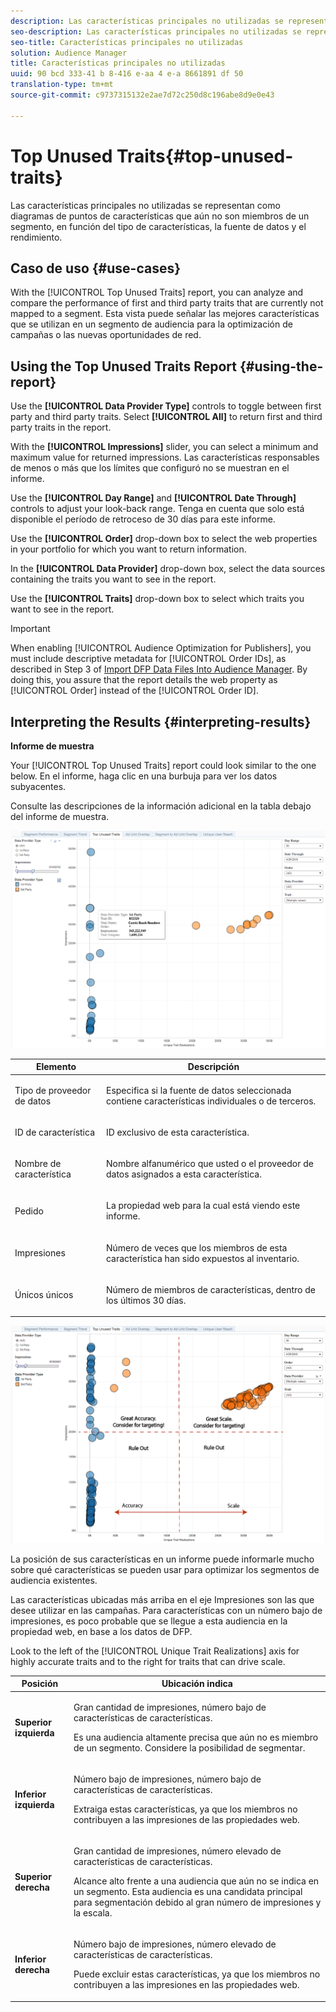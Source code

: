 ```yaml
---
description: Las características principales no utilizadas se representan como diagramas de puntos de características que aún no son miembros de un segmento, en función del tipo de características, la fuente de datos y el rendimiento.
seo-description: Las características principales no utilizadas se representan como diagramas de puntos de características que aún no son miembros de un segmento, en función del tipo de características, la fuente de datos y el rendimiento.
seo-title: Características principales no utilizadas
solution: Audience Manager
title: Características principales no utilizadas
uuid: 90 bcd 333-41 b 8-416 e-aa 4 e-a 8661891 df 50
translation-type: tm+mt
source-git-commit: c9737315132e2ae7d72c250d8c196abe8d9e0e43

---
```



# Top Unused Traits{#top-unused-traits}

Las características principales no utilizadas se representan como diagramas de puntos de características que aún no son miembros de un segmento, en función del tipo de características, la fuente de datos y el rendimiento.

## Caso de uso {#use-cases}

With the [!UICONTROL Top Unused Traits] report, you can analyze and compare the performance of first and third party traits that are currently not mapped to a segment. Esta vista puede señalar las mejores características que se utilizan en un segmento de audiencia para la optimización de campañas o las nuevas oportunidades de red.

## Using the Top Unused Traits Report {#using-the-report}

Use the **[!UICONTROL Data Provider Type]** controls to toggle between first party and third party traits. Select **[!UICONTROL All]** to return first and third party traits in the report.

With the **[!UICONTROL Impressions]** slider, you can select a minimum and maximum value for returned impressions. Las características responsables de menos o más que los límites que configuró no se muestran en el informe.

Use the **[!UICONTROL Day Range]** and **[!UICONTROL Date Through]** controls to adjust your look-back range. Tenga en cuenta que solo está disponible el período de retroceso de 30 días para este informe.

Use the **[!UICONTROL Order]** drop-down box to select the web properties in your portfolio for which you want to return information.

In the **[!UICONTROL Data Provider]** drop-down box, select the data sources containing the traits you want to see in the report.

Use the **[!UICONTROL Traits]** drop-down box to select which traits you want to see in the report.

>[!IMPORTANT]
>
>When enabling [!UICONTROL Audience Optimization for Publishers], you must include descriptive metadata for [!UICONTROL Order IDs], as described in Step 3 of [Import DFP Data Files Into Audience Manager](../../../reporting/audience-optimization-reports/aor-publishers/import-dfp.md). By doing this, you assure that the report details the web property as [!UICONTROL Order] instead of the [!UICONTROL Order ID].

## Interpreting the Results {#interpreting-results}

**Informe de muestra**

Your [!UICONTROL Top Unused Traits] report could look similar to the one below. En el informe, haga clic en una burbuja para ver los datos subyacentes.

Consulte las descripciones de la información adicional en la tabla debajo del informe de muestra.

![](assets/publisher_unused_traits.png)

<table id="table_AFE2540583C34835B04584693ADFD26A"> 
 <thead> 
  <tr> 
   <th colname="col1" class="entry"> Elemento </th> 
   <th colname="col2" class="entry"> Descripción </th> 
  </tr>
 </thead>
 <tbody> 
  <tr> 
   <td colname="col1"> <p><span class="wintitle"> Tipo de proveedor de datos</span> </p> </td> 
   <td colname="col2"> <p>Especifica si la fuente de datos seleccionada contiene características individuales o de terceros. </p> </td> 
  </tr> 
  <tr> 
   <td colname="col1"> <p><span class="wintitle"> ID de característica</span> </p> </td> 
   <td colname="col2"> <p>ID exclusivo de esta característica. </p> </td> 
  </tr> 
  <tr> 
   <td colname="col1"> <p><span class="wintitle"> Nombre de característica</span> </p> </td> 
   <td colname="col2"> <p>Nombre alfanumérico que usted o el proveedor de datos asignados a esta característica. </p> </td> 
  </tr> 
  <tr> 
   <td colname="col1"> <p><span class="wintitle"> Pedido</span> </p> </td> 
   <td colname="col2"> <p>La propiedad web para la cual está viendo este informe. </p> </td> 
  </tr> 
  <tr> 
   <td colname="col1"> <p><span class="wintitle"> Impresiones</span> </p> </td> 
   <td colname="col2"> <p>Número de veces que los miembros de esta característica han sido expuestos al inventario. </p> </td> 
  </tr> 
  <tr> 
   <td colname="col1"> <p><span class="wintitle"> Únicos únicos</span> </p> </td> 
   <td colname="col2"> <p>Número de miembros de características, dentro de los últimos 30 días. </p> </td> 
  </tr> 
 </tbody> 
</table>

![](assets/publisher_unused_traits_final.png)

La posición de sus características en un informe puede informarle mucho sobre qué características se pueden usar para optimizar los segmentos de audiencia existentes.

Las características ubicadas más arriba en el eje Impresiones son las que desee utilizar en las campañas. Para características con un número bajo de impresiones, es poco probable que se llegue a esta audiencia en la propiedad web, en base a los datos de DFP.

Look to the left of the [!UICONTROL Unique Trait Realizations] axis for highly accurate traits and to the right for traits that can drive scale.

<table id="table_A29253B30DFA4CD7B3B7C320DE0BDEA4"> 
 <thead> 
  <tr> 
   <th colname="col1" class="entry"> Posición </th> 
   <th colname="col2" class="entry"> Ubicación indica </th> 
  </tr> 
 </thead>
 <tbody> 
  <tr> 
   <td colname="col1"> <p> <b>Superior izquierda</b> </p> </td> 
   <td colname="col2"> <p>Gran cantidad de impresiones, número bajo de características de características. </p> <p>Es una audiencia altamente precisa que aún no es miembro de un segmento. Considere la posibilidad de segmentar. </p> </td> 
  </tr> 
  <tr> 
   <td colname="col1"> <p> <b>Inferior izquierda</b> </p> </td> 
   <td colname="col2"> <p>Número bajo de impresiones, número bajo de características de características. </p> <p> Extraiga estas características, ya que los miembros no contribuyen a las impresiones de las propiedades web. </p> </td> 
  </tr> 
  <tr> 
   <td colname="col1"> <p> <b>Superior derecha</b> </p> </td> 
   <td colname="col2"> <p>Gran cantidad de impresiones, número elevado de características de características. </p> <p>Alcance alto frente a una audiencia que aún no se indica en un segmento. Esta audiencia es una candidata principal para segmentación debido al gran número de impresiones y la escala. </p> </td> 
  </tr> 
  <tr> 
   <td colname="col1"> <p> <b>Inferior derecha</b> </p> </td> 
   <td colname="col2"> <p>Número bajo de impresiones, número elevado de características de características. </p> <p> Puede excluir estas características, ya que los miembros no contribuyen a las impresiones en las propiedades web. </p> </td> 
  </tr> 
 </tbody> 
</table>
